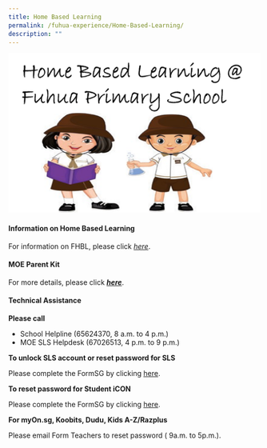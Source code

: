 ```yaml
---
title: Home Based Learning
permalink: /fuhua-experience/Home-Based-Learning/
description: ""
---
```

![](/images/Fuhua%20Experience/Home%20Based%20Learning/H1.png)

#### **Information on Home Based Learning**

For information on FHBL, please click [_here_](https://go.gov.sg/fhps).  

#### **MOE Parent Kit** 

For more details, please click **_[here](https://www.moe.gov.sg/parentkit)_**.   

#### **Technical Assistance** 


**Please call** 

*   School Helpline (65624370, 8 a.m. to 4 p.m.)
*   MOE SLS Helpdesk (67026513, 4 p.m. to 9 p.m.)
    

**To unlock SLS account or reset password for SLS**

Please complete the FormSG by clicking [here](https://go.gov.sg/fhpssls).

  

**To reset password for Student iCON**

Please complete the FormSG by clicking [here](https://go.gov.sg/fhps-student-icon). 

  

**For myOn.sg, Koobits, Dudu, Kids A-Z/Razplus**  

Please email Form Teachers to reset password ( 9a.m. to 5p.m.).